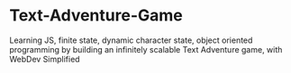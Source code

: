 # Text-Adventure-Game
Learning JS, finite state, dynamic character state, object oriented programming by building an infinitely scalable Text Adventure game, with WebDev Simplified

